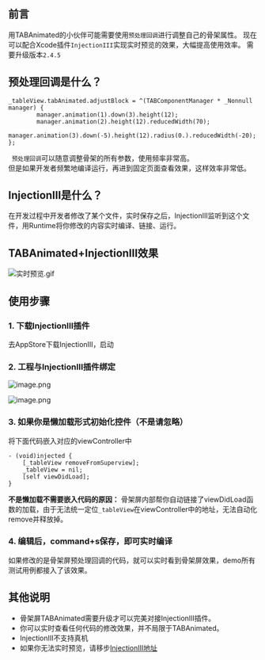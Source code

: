 ## 前言

用TABAnimated的小伙伴可能需要使用`预处理回调`进行调整自己的骨架属性。
现在可以配合Xcode插件`InjectionIII`实现实时预览的效果，大幅提高使用效率。
需要升级版本`2.4.5`

## 预处理回调是什么？

```
_tableView.tabAnimated.adjustBlock = ^(TABComponentManager * _Nonnull manager) {
        manager.animation(1).down(3).height(12);
        manager.animation(2).height(12).reducedWidth(70);
        manager.animation(3).down(-5).height(12).radius(0.).reducedWidth(-20);
};
```
` 预处理回调`可以随意调整骨架的所有参数，使用频率非常高。  
但是如果开发者频繁地编译运行，再进到固定页面查看效果，这样效率非常低。

## InjectionIII是什么？
在开发过程中开发者修改了某个文件，实时保存之后，InjectionIII监听到这个文件，用Runtime将你修改的内容实时编译、链接、运行。

## TABAnimated+InjectionIII效果

![实时预览.gif](https://upload-images.jianshu.io/upload_images/5632003-4161e026819b7739.gif?imageMogr2/auto-orient/strip)

## 使用步骤

### 1. 下载InjectionIII插件
去AppStore下载InjectionIII，启动

### 2. 工程与InjectionIII插件绑定

![image.png](https://upload-images.jianshu.io/upload_images/5632003-8059b9270dc34935.png?imageMogr2/auto-orient/strip%7CimageView2/2/w/300)

![image.png](https://upload-images.jianshu.io/upload_images/5632003-5a96ec4df3cdfdf7.png?imageMogr2/auto-orient/strip%7CimageView2/2/w/600)

### 3. 如果你是懒加载形式初始化控件（不是请忽略）
将下面代码嵌入对应的viewController中
```
- (void)injected {
    [_tableView removeFromSuperview];
    _tableView = nil;
    [self viewDidLoad];
}
```

**不是懒加载不需要嵌入代码的原因：**
骨架屏内部帮你自动链接了viewDidLoad函数的加载，由于无法统一定位`_tableView`在viewController中的地址，无法自动化remove并释放掉。

### 4. 编辑后，command+s保存，即可实时编译

如果修改的是骨架屏预处理回调的代码，就可以实时看到骨架屏效果，demo所有测试用例都接入了该效果。

## 其他说明
- 骨架屏TABAnimated需要升级才可以完美对接InjectionIII插件。
- 你可以实时查看任何代码的修改效果，并不局限于TABAnimated。
- InjectionIII不支持真机
- 如果你无法实时预览，请移步[InjectionIII地址](https://github.com/johnno1962/InjectionIII)





